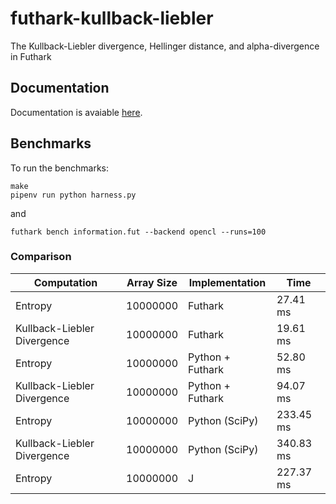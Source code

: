 # futhark-kullback-liebler

The Kullback-Liebler divergence, Hellinger distance, and alpha-divergence in Futhark

## Documentation

Documentation is avaiable [here](https://vmchale.github.io/kullback-liebler/).

## Benchmarks

To run the benchmarks:

```
make
pipenv run python harness.py
```

and

```
futhark bench information.fut --backend opencl --runs=100
```

### Comparison

| Computation | Array Size | Implementation | Time |
| ----------- | ---------- | -------------- | ---- |
| Entropy | 10000000 | Futhark | 27.41 ms |
| Kullback-Liebler Divergence | 10000000 | Futhark | 19.61 ms |
| Entropy | 10000000 | Python + Futhark | 52.80 ms |
| Kullback-Liebler Divergence | 10000000 | Python + Futhark | 94.07 ms |
| Entropy | 10000000 | Python (SciPy) | 233.45 ms |
| Kullback-Liebler Divergence | 10000000 | Python (SciPy) | 340.83 ms |
| Entropy | 10000000 | J | 227.37 ms |
